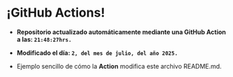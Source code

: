 # ¡GitHub Actions!
* **Repositorio actualizado automáticamente mediante una GitHub Action a las: `21:48:27hrs.`**
* **Modificado el día: `2, del mes de julio, del año 2025.`**

* Ejemplo sencillo de cómo la **Action** modifica este archivo README.md.
